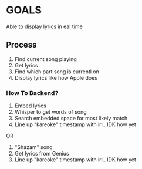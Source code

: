 # GOALS
Able to display lyrics in eal time

## Process
1. Find current song playing
2. Get lyrics
3. Find which part song is currentl on
4. Display lyrics like how Apple does

### How To Backend?
1. Embed lyrics
2. Whisper to get words of song
3. Search embedded space for most likely match
4. Line up "kareoke" timestamp with irl.. IDK how yet

OR

1. "Shazam" song
2. Get lyrics from Genius
3. Line up "kareoke" timestamp with irl.. IDK how yet
